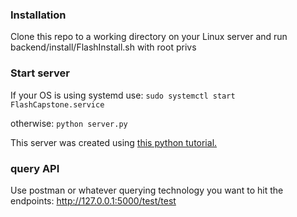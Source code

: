 ### Installation
Clone this repo to a working directory on your Linux server and run backend/install/FlashInstall.sh with root privs

### Start server
If your OS is using systemd use:
`sudo systemctl start FlashCapstone.service`

otherwise:
`python server.py`

This server was created using [this python tutorial.](https://codeburst.io/this-is-how-easy-it-is-to-create-a-rest-api-8a25122ab1f3)

### query API
Use postman or whatever querying technology you want to hit the endpoints:
http://127.0.0.1:5000/test/test
